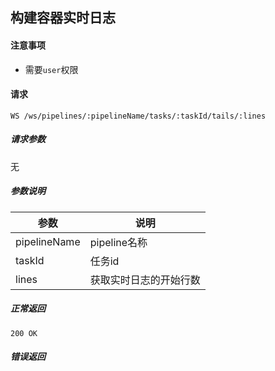 ## 构建容器实时日志

#### 注意事项

- 需要`user`权限

#### 请求

```
WS /ws/pipelines/:pipelineName/tasks/:taskId/tails/:lines
```
##### 请求参数

无

##### 参数说明

|参数|说明|
|---|---|
|pipelineName|pipeline名称|
|taskId|任务id|
|lines|获取实时日志的开始行数|

##### 正常返回

```
200 OK
```

##### 错误返回
